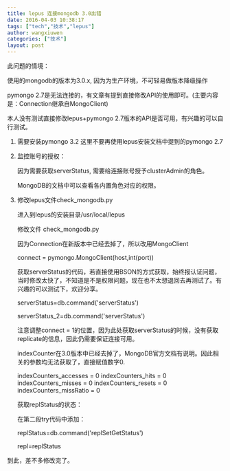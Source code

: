 ```yaml
---
title: lepus 连接mongodb 3.0出错
date: 2016-04-03 10:38:17
tags: ["tech","技术","lepus"]
author: wangxiuwen
categories: ["技术"]
layout: post
---
```


此问题的情境：

使用的mongodb的版本为3.0.x,  因为为生产环境，不可轻易做版本降级操作

pymongo 2.7是无法连接的，有文章有提到直接修改API的使用即可。(主要内容是：Connection继承自MongoClient)

本人没有测试直接修改lepus+pymongo 2.7版本的API是否可用，有兴趣的可以自行测试。


1. 需要安装pymongo 3.2   这里不要再使用lepus安装文档中提到的pymongo 2.7

2. 监控账号的授权：

    因为需要获取serverStatus, 需要给连接账号授予clusterAdmin的角色。

    MongoDB的文档中可以查看各内置角色对应的权限。

3. 修改lepus文件check_mongodb.py

    进入到lepus的安装目录/usr/local/lepus

    修改文件 check_mongodb.py

    因为Connection在新版本中已经去掉了，所以改用MongoClient

    connect = pymongo.MongoClient(host,int(port))

   获取serverStatus的代码，若直接使用BSON的方式获取，始终报认证问题，当时修改太快了，不知道是不是权限问题，现在也不太想退回去再测试了。有兴趣的可以测试下，欢迎分享。

    serverStatus=db.command('serverStatus')

    serverStatus_2=db.command('serverStatus')

    注意调整connect = 1的位置，因为此处获取serverStatus的时候，没有获取replicate的信息，因此仍需要保证连接可用。

    indexCounter在3.0版本中已经去掉了，MongoDB官方文档有说明。因此相关的参数均无法获取了，直接赋值数字0.

    indexCounters_accesses = 0
    indexCounters_hits = 0
    indexCounters_misses = 0
    indexCounters_resets = 0
    indexCounters_missRatio = 0

    获取replStatus的状态：

    在第二段try代码中添加：

    replStatus=db.command('replSetGetStatus')

    repl=replStatus

到此，差不多修改完了。


